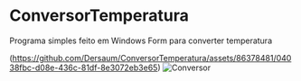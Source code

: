 # ConversorTemperatura

Programa simples feito em Windows Form para converter temperatura

(https://github.com/Dersaum/ConversorTemperatura/assets/86378481/04038fbc-d08e-436c-81df-8e3072eb3e65)
![Conversor](https://github.com/Dersaum/ConversorTemperatura/assets/86378481/e428dffa-2091-4b74-97de-5fa2c495c586)
